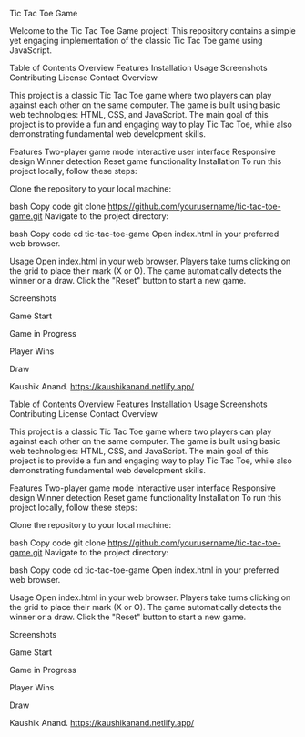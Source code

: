 Tic Tac Toe Game

Welcome to the Tic Tac Toe Game project! This repository contains a simple yet engaging implementation of the classic Tic Tac Toe game using JavaScript.

Table of Contents
Overview
Features
Installation
Usage
Screenshots
Contributing
License
Contact
Overview

This project is a classic Tic Tac Toe game where two players can play against each other on the same computer. The game is built using basic web technologies: HTML, CSS, and JavaScript. The main goal of this project is to provide a fun and engaging way to play Tic Tac Toe, while also demonstrating fundamental web development skills.

Features
Two-player game mode
Interactive user interface
Responsive design
Winner detection
Reset game functionality
Installation
To run this project locally, follow these steps:

Clone the repository to your local machine:

bash
Copy code
git clone https://github.com/yourusername/tic-tac-toe-game.git
Navigate to the project directory:

bash
Copy code
cd tic-tac-toe-game
Open index.html in your preferred web browser.

Usage
Open index.html in your web browser.
Players take turns clicking on the grid to place their mark (X or O).
The game automatically detects the winner or a draw.
Click the "Reset" button to start a new game.

Screenshots

Game Start

Game in Progress

Player Wins

Draw

Kaushik Anand.
https://kaushikanand.netlify.app/

Table of Contents Overview Features Installation Usage Screenshots Contributing License Contact Overview

This project is a classic Tic Tac Toe game where two players can play against each other on the same computer. The game is built using basic web technologies: HTML, CSS, and JavaScript. The main goal of this project is to provide a fun and engaging way to play Tic Tac Toe, while also demonstrating fundamental web development skills.

Features Two-player game mode Interactive user interface Responsive design Winner detection Reset game functionality Installation To run this project locally, follow these steps:

Clone the repository to your local machine:

bash Copy code git clone https://github.com/yourusername/tic-tac-toe-game.git Navigate to the project directory:

bash Copy code cd tic-tac-toe-game Open index.html in your preferred web browser.

Usage Open index.html in your web browser. Players take turns clicking on the grid to place their mark (X or O). The game automatically detects the winner or a draw. Click the "Reset" button to start a new game.

Screenshots

Game Start

Game in Progress

Player Wins

Draw

Kaushik Anand.
 https://kaushikanand.netlify.app/